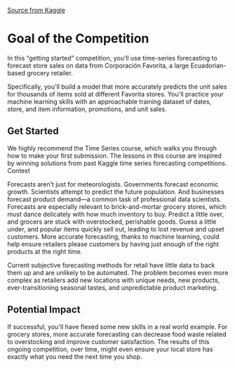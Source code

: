   [Source from Kaggle](https://www.kaggle.com/competitions/store-sales-time-series-forecasting/overview) 
  # Goal of the Competition

  In this “getting started” competition, you’ll use time-series forecasting to forecast store sales on data from Corporación Favorita, a large Ecuadorian-based grocery retailer.

  Specifically, you'll build a model that more accurately predicts the unit sales for thousands of items sold at different Favorita stores. You'll practice your machine learning skills with an approachable training dataset of dates, store, and item information, promotions, and unit sales.

  ## Get Started
  We highly recommend the Time Series course, which walks you through how to make your first submission. The lessons in this course are inspired by winning solutions from past Kaggle time series forecasting competitions.
  Context

  Forecasts aren’t just for meteorologists. Governments forecast economic growth. Scientists attempt to predict the future population. And businesses forecast product demand—a common task of professional data scientists. Forecasts are especially relevant to brick-and-mortar grocery stores, which must dance delicately with how much inventory to buy. Predict a little over, and grocers are stuck with overstocked, perishable goods. Guess a little under, and popular items quickly sell out, leading to lost revenue and upset customers. More accurate forecasting, thanks to machine learning, could help ensure retailers please customers by having just enough of the right products at the right time.

  Current subjective forecasting methods for retail have little data to back them up and are unlikely to be automated. The problem becomes even more complex as retailers add new locations with unique needs, new products, ever-transitioning seasonal tastes, and unpredictable product marketing.

  ## Potential Impact

  If successful, you'll have flexed some new skills in a real world example. For grocery stores, more accurate forecasting can decrease food waste related to overstocking and improve customer satisfaction. The results of this ongoing competition, over time, might even ensure your local store has exactly what you need the next time you shop.
